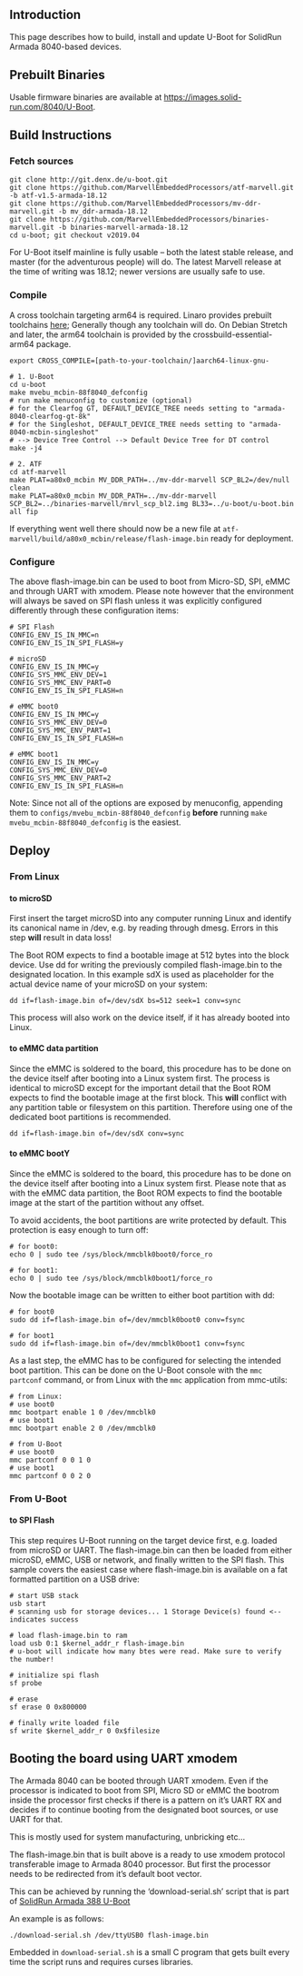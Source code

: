 ## Introduction

This page describes how to build, install and update U-Boot for SolidRun Armada 8040-based devices.

## Prebuilt Binaries

Usable firmware binaries are available at https://images.solid-run.com/8040/U-Boot.

## Build Instructions

### Fetch sources

    git clone http://git.denx.de/u-boot.git
    git clone https://github.com/MarvellEmbeddedProcessors/atf-marvell.git -b atf-v1.5-armada-18.12
    git clone https://github.com/MarvellEmbeddedProcessors/mv-ddr-marvell.git -b mv_ddr-armada-18.12
    git clone https://github.com/MarvellEmbeddedProcessors/binaries-marvell.git -b binaries-marvell-armada-18.12
    cd u-boot; git checkout v2019.04

For U-Boot itself mainline is fully usable – both the latest stable release, and master (for the adventurous people) will do. The latest Marvell release at the time of writing was 18.12; newer versions are usually safe to use.

### Compile

A cross toolchain targeting arm64 is required. Linaro provides prebuilt toolchains [here](https://www.linaro.org/downloads/); Generally though any toolchain will do. On Debian Stretch and later, the arm64 toolchain is provided by the crossbuild-essential-arm64 package.

    export CROSS_COMPILE=[path-to-your-toolchain/]aarch64-linux-gnu-

    # 1. U-Boot
    cd u-boot
    make mvebu_mcbin-88f8040_defconfig
    # run make menuconfig to customize (optional)
    # for the Clearfog GT, DEFAULT_DEVICE_TREE needs setting to "armada-8040-clearfog-gt-8k"
    # for the Singleshot, DEFAULT_DEVICE_TREE needs setting to "armada-8040-mcbin-singleshot"
    # --> Device Tree Control --> Default Device Tree for DT control
    make -j4

    # 2. ATF
    cd atf-marvell
    make PLAT=a80x0_mcbin MV_DDR_PATH=../mv-ddr-marvell SCP_BL2=/dev/null clean
    make PLAT=a80x0_mcbin MV_DDR_PATH=../mv-ddr-marvell SCP_BL2=../binaries-marvell/mrvl_scp_bl2.img BL33=../u-boot/u-boot.bin all fip

If everything went well there should now be a new file at `atf-marvell/build/a80x0_mcbin/release/flash-image.bin` ready for deployment.

### Configure

The above flash-image.bin can be used to boot from Micro-SD, SPI, eMMC and through UART with xmodem.
Please note however that the environment will always be saved on SPI flash unless it was explicitly configured differently through these configuration items:

    # SPI Flash
    CONFIG_ENV_IS_IN_MMC=n
    CONFIG_ENV_IS_IN_SPI_FLASH=y

    # microSD
    CONFIG_ENV_IS_IN_MMC=y
    CONFIG_SYS_MMC_ENV_DEV=1
    CONFIG_SYS_MMC_ENV_PART=0
    CONFIG_ENV_IS_IN_SPI_FLASH=n

    # eMMC boot0
    CONFIG_ENV_IS_IN_MMC=y
    CONFIG_SYS_MMC_ENV_DEV=0
    CONFIG_SYS_MMC_ENV_PART=1
    CONFIG_ENV_IS_IN_SPI_FLASH=n

    # eMMC boot1
    CONFIG_ENV_IS_IN_MMC=y
    CONFIG_SYS_MMC_ENV_DEV=0
    CONFIG_SYS_MMC_ENV_PART=2
    CONFIG_ENV_IS_IN_SPI_FLASH=n

Note: Since not all of the options are exposed by menuconfig, appending them to `configs/mvebu_mcbin-88f8040_defconfig` **before** running `make mvebu_mcbin-88f8040_defconfig` is the easiest.

## Deploy

### From Linux

#### to microSD

First insert the target microSD into any computer running Linux and identify its canonical name in /dev, e.g. by reading through dmesg. Errors in this step **will** result in data loss!

The Boot ROM expects to find a bootable image at 512 bytes into the block device. Use dd for writing the previously compiled flash-image.bin to the designated location. In this example sdX is used as placeholder for the actual device name of your microSD on your system:

    dd if=flash-image.bin of=/dev/sdX bs=512 seek=1 conv=sync

This process will also work on the device itself, if it has already booted into Linux.

#### to eMMC data partition

Since the eMMC is soldered to the board, this procedure has to be done on the device itself after booting into a Linux system first. The process is identical to microSD except for the important detail that the Boot ROM expects to find the bootable image at the first block. This **will** conflict with any partition table or filesystem on this partition. Therefore using one of the dedicated boot partitions is recommended.

    dd if=flash-image.bin of=/dev/sdX conv=sync

#### to eMMC bootY

Since the eMMC is soldered to the board, this procedure has to be done on the device itself after booting into a Linux system first. Please note that as with the eMMC data partition, the Boot ROM expects to find the bootable image at the start of the partition without any offset.

To avoid accidents, the boot partitions are write protected by default. This protection is easy enough to turn off:

    # for boot0:
    echo 0 | sudo tee /sys/block/mmcblk0boot0/force_ro

    # for boot1:
    echo 0 | sudo tee /sys/block/mmcblk0boot1/force_ro

Now the bootable image can be written to either boot partition with dd:

    # for boot0
    sudo dd if=flash-image.bin of=/dev/mmcblk0boot0 conv=fsync

    # for boot1
    sudo dd if=flash-image.bin of=/dev/mmcblk0boot1 conv=fsync

As a last step, the eMMC has to be configured for selecting the intended boot partition. This can be done on the U-Boot console with the `mmc partconf` command, or from Linux with the `mmc` application from mmc-utils:

    # from Linux:
    # use boot0
    mmc bootpart enable 1 0 /dev/mmcblk0
    # use boot1
    mmc bootpart enable 2 0 /dev/mmcblk0

    # from U-Boot
    # use boot0
    mmc partconf 0 0 1 0
    # use boot1
    mmc partconf 0 0 2 0

### From U-Boot

#### to SPI Flash

This step requires U-Boot running on the target device first, e.g. loaded from microSD or UART. The flash-image.bin can then be loaded from either microSD, eMMC, USB or network, and finally written to the SPI flash.
This sample covers the easiest case where flash-image.bin is available on a fat formatted partition on a USB drive:

    # start USB stack
    usb start
    # scanning usb for storage devices... 1 Storage Device(s) found <-- indicates success

    # load flash-image.bin to ram
    load usb 0:1 $kernel_addr_r flash-image.bin
    # u-boot will indicate how many btes were read. Make sure to verify the number!

    # initialize spi flash
    sf probe

    # erase
    sf erase 0 0x800000

    # finally write loaded file
    sf write $kernel_addr_r 0 0x$filesize

## Booting the board using UART xmodem

The Armada 8040 can be booted through UART xmodem. Even if the processor is indicated to boot from SPI, Micro SD or eMMC the bootrom inside the processor first checks if there is a pattern on it’s UART RX and decides if to continue booting from the designated boot sources, or use UART for that.

This is mostly used for system manufacturing, unbricking etc…

The flash-image.bin that is built above is a ready to use xmodem protocol transferable image to Armada 8040 processor. But first the processor needs to be redirected from it’s default boot vector.

This can be achieved by running the ‘download-serial.sh’ script that is part of [SolidRun Armada 388 U-Boot](https://github.com/SolidRun/u-boot-armada38x/blob/u-boot-2013.01-15t1-clearfog/download-serial.sh)

An example is as follows:

    ./download-serial.sh /dev/ttyUSB0 flash-image.bin

Embedded in `download-serial.sh` is a small C program that gets built every time the script runs and requires curses libraries.
